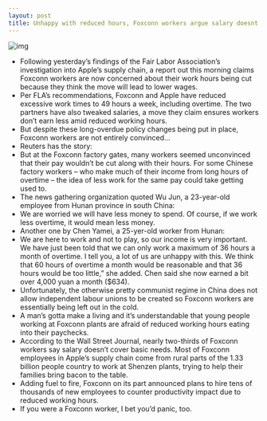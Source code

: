 ```yaml
---
layout: post
title: Unhappy with reduced hours, Foxconn workers argue salary doesnt cover basic needs
---
```

![img](http://media.idownloadblog.com/wp-content/uploads/2012/01/foxconn-workers.jpg)
* Following yesterday’s findings of the Fair Labor Association’s investigation into Apple’s supply chain, a report out this morning claims Foxconn workers are now concerned about their work hours being cut because they think the move will lead to lower wages.
* Per FLA’s recommendations, Foxconn and Apple have reduced excessive work times to 49 hours a week, including overtime. The two partners have also tweaked salaries, a move they claim ensures workers don’t earn less amid reduced working hours.
* But despite these long-overdue policy changes being put in place, Foxconn workers are not entirely convinced…
* Reuters has the story:
* But at the Foxconn factory gates, many workers seemed unconvinced that their pay wouldn’t be cut along with their hours. For some Chinese factory workers – who make much of their income from long hours of overtime – the idea of less work for the same pay could take getting used to.
* The news gathering organization quoted Wu Jun, a 23-year-old employee from Hunan province in south China:
* We are worried we will have less money to spend. Of course, if we work less overtime, it would mean less money.
* Another one by Chen Yamei, a 25-yer-old worker from Hunan:
* We are here to work and not to play, so our income is very important. We have just been told that we can only work a maximum of 36 hours a month of overtime. I tell you, a lot of us are unhappy with this. We think that 60 hours of overtime a month would be reasonable and that 36 hours would be too little,” she added. Chen said she now earned a bit over 4,000 yuan a month ($634).
* Unfortunately, the otherwise pretty communist regime in China does not allow independent labour unions to be created so Foxconn workers are essentially being left out in the cold.
* A man’s gotta make a living and it’s understandable that young people working at Foxconn plants are afraid of reduced working hours eating into their paychecks.
* According to the Wall Street Journal, nearly two-thirds of Foxconn workers say salary doesn’t cover basic needs. Most of Foxconn employees in Apple’s supply chain come from rural parts of the 1.33 billion people country to work at Shenzen plants, trying to help their families bring bacon to the table.
* Adding fuel to fire, Foxconn on its part announced plans to hire tens of thousands of new employees to counter productivity impact due to reduced working hours.
* If you were a Foxconn worker, I bet you’d panic, too.

